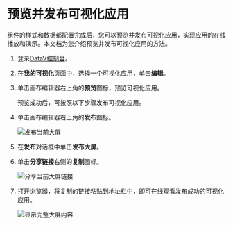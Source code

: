 # 预览并发布可视化应用

组件的样式和数据都配置完成后，您可以预览并发布可视化应用，实现应用的在线播放和演示。本文档为您介绍预览并发布可视化应用的方法。

1.  登录[DataV控制台](https://datav.alibabacloud.com/)。

2.  在**我的可视化**页面中，选择一个可视化应用，单击**编辑**。

3.  单击画布编辑器右上角的**预览**图标，预览可视化应用。

    预览成功后，可按照以下步骤发布可视化应用。

4.  单击画布编辑器右上角的**发布**图标。

    ![发布当前大屏](https://static-aliyun-doc.oss-accelerate.aliyuncs.com/assets/img/zh-CN/8449922061/p9452.png)

5.  在**发布**对话框中单击**发布大屏**。

6.  单击**分享链接**右侧的**复制**图标。

    ![分享当前大屏链接](https://static-aliyun-doc.oss-accelerate.aliyuncs.com/assets/img/zh-CN/5325446061/p9453.png)

7.  打开浏览器，将复制的链接粘贴到地址栏中，即可在线观看发布成功的可视化应用。

    ![显示完整大屏内容](https://static-aliyun-doc.oss-accelerate.aliyuncs.com/assets/img/zh-CN/3276369951/p128965.png)


